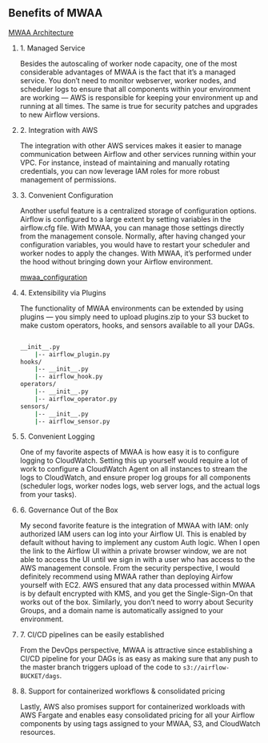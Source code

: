 ## Benefits of MWAA

[MWAA Architecture](/assets/architecture.png)

<ol>
<li>1. Managed Service</li>

Besides the autoscaling of worker node capacity, one of the most considerable advantages of MWAA is the fact that it’s a managed service. You don’t need to monitor webserver, worker nodes, and scheduler logs to ensure that all components within your environment are working — AWS is responsible for keeping your environment up and running at all times. The same is true for security patches and upgrades to new Airflow versions.

<li>2. Integration with AWS</li>

The integration with other AWS services makes it easier to manage communication between Airflow and other services running within your VPC. For instance, instead of maintaining and manually rotating credentials, you can now leverage IAM roles for more robust management of permissions.

<li>3. Convenient Configuration</li>

Another useful feature is a centralized storage of configuration options. Airflow is configured to a large extent by setting variables in the airflow.cfg file. With MWAA, you can manage those settings directly from the management console. Normally, after having changed your configuration variables, you would have to restart your scheduler and worker nodes to apply the changes. With MWAA, it’s performed under the hood without bringing down your Airflow environment.

[mwaa_configuration](/assets/mwaa_config.png)

<li>4. Extensibility via Plugins</li> 

The functionality of MWAA environments can be extended by using plugins — you simply need to upload plugins.zip to your S3 bucket to make custom operators, hooks, and sensors available to all your DAGs.

```bash

__init__.py
    |-- airflow_plugin.py
hooks/
    |-- __init__.py
    |-- airflow_hook.py
operators/
    |-- __init__.py
    |-- airflow_operator.py
sensors/
    |-- __init__.py
    |-- airflow_sensor.py

```

<li>5. Convenient Logging</li>

One of my favorite aspects of MWAA is how easy it is to configure logging to CloudWatch. Setting this up yourself would require a lot of work to configure a CloudWatch Agent on all instances to stream the logs to CloudWatch, and ensure proper log groups for all components (scheduler logs, worker nodes logs, web server logs, and the actual logs from your tasks).

<li>6. Governance Out of the Box</li>

My second favorite feature is the integration of MWAA with IAM: only authorized IAM users can log into your Airflow UI. This is enabled by default without having to implement any custom Auth logic. When I open the link to the Airflow UI within a private browser window, we are not able to access the UI until we sign in with a user who has access to the AWS management console. From the security perspective, I would definitely recommend using MWAA rather than deploying Airfow yourself with EC2. AWS ensured that any data processed within MWAA is by default encrypted with KMS, and you get the Single-Sign-On that works out of the box. Similarly, you don’t need to worry about Security Groups, and a domain name is automatically assigned to your environment.

<li>7. CI/CD pipelines can be easily established</li>

From the DevOps perspective, MWAA is attractive since establishing a CI/CD pipeline for your DAGs is as easy as making sure that any push to the master branch triggers upload of the code to <code>s3://airflow-BUCKET/dags</code>.

<li>8. Support for containerized workflows & consolidated pricing</li>

Lastly, AWS also promises support for containerized workloads with AWS Fargate and enables easy consolidated pricing for all your Airflow components by using tags assigned to your MWAA, S3, and CloudWatch resources.
</ol>